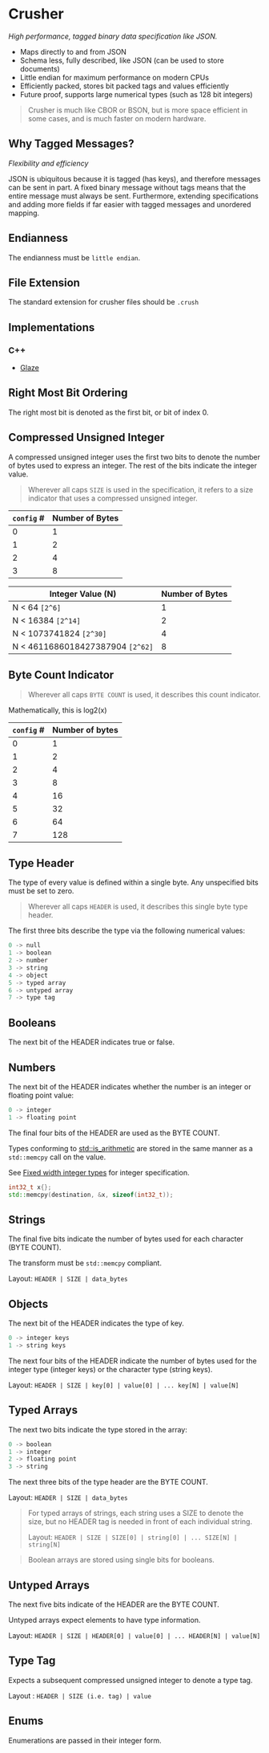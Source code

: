 # Crusher
*High performance, tagged binary data specification like JSON.*

- Maps directly to and from JSON
- Schema less, fully described, like JSON (can be used to store documents)
- Little endian for maximum performance on modern CPUs
- Efficiently packed, stores bit packed tags and values efficiently
- Future proof, supports large numerical types (such as 128 bit integers)

> Crusher is much like CBOR or BSON, but is more space efficient in some cases, and is much faster on modern hardware.

## Why Tagged Messages?

*Flexibility and efficiency*

JSON is ubiquitous because it is tagged (has keys), and therefore messages can be sent in part. A fixed binary message without tags means that the entire message must always be sent. Furthermore, extending specifications and adding more fields if far easier with tagged messages and unordered mapping.

## Endianness

The endianness must be `little endian`.

## File Extension

The standard extension for crusher files should be `.crush`

## Implementations

### C++

- [Glaze](https://github.com/stephenberry/glaze)

## Right Most Bit Ordering

The right most bit is denoted as the first bit, or bit of index 0.

## Compressed Unsigned Integer

A compressed unsigned integer uses the first two bits to denote the number of bytes used to express an integer. The rest of the bits indicate the integer value.

> Wherever all caps `SIZE` is used in the specification, it refers to a size indicator that uses a compressed unsigned integer.

| `config` # | Number of Bytes |
| ---------- | --------------- |
| 0          | 1               |
| 1          | 2               |
| 2          | 4               |
| 3          | 8               |

| Integer Value (N)                | Number of Bytes |
| -------------------------------- | --------------- |
| N < 64 `[2^6]`                   | 1               |
| N < 16384 `[2^14]`               | 2               |
| N < 1073741824 `[2^30]`          | 4               |
| N < 4611686018427387904 `[2^62]` | 8               |

## Byte Count Indicator

> Wherever all caps `BYTE COUNT` is used, it describes this count indicator.

Mathematically, this is log2(x)

| `config` # | Number of bytes |
| ---------- | --------------- |
| 0          | 1               |
| 1          | 2               |
| 2          | 4               |
| 3          | 8               |
| 4          | 16              |
| 5          | 32              |
| 6          | 64              |
| 7          | 128             |

## Type Header

The type of every value is defined within a single byte. Any unspecified bits must be set to zero.

> Wherever all caps `HEADER` is used, it describes this single byte type header.

The first three bits describe the type via the following numerical values:

```c++
0 -> null
1 -> boolean
2 -> number
3 -> string
4 -> object
5 -> typed array
6 -> untyped array
7 -> type tag
```

## Booleans

The next bit of the HEADER indicates true or false.

## Numbers

The next bit of the HEADER indicates whether the number is an integer or floating point value:

```c++
0 -> integer
1 -> floating point
```

The final four bits of the HEADER are used as the BYTE COUNT.

Types conforming to [std::is_arithmetic](https://en.cppreference.com/w/cpp/types/is_arithmetic) are stored in the same manner as a `std::memcpy` call on the value.

See [Fixed width integer types](https://en.cppreference.com/w/cpp/types/integer) for integer specification.

```c++
int32_t x{};
std::memcpy(destination, &x, sizeof(int32_t));
```

## Strings

The final five bits indicate the number of bytes used for each character (BYTE COUNT).

The transform must be `std::memcpy` compliant.

Layout: `HEADER | SIZE | data_bytes`

## Objects

The next bit of the HEADER indicates the type of key.

```c++
0 -> integer keys
1 -> string keys
```

The next four bits of the HEADER indicate the number of bytes used for the integer type (integer keys) or the character type (string keys).

Layout: `HEADER | SIZE | key[0] | value[0] | ... key[N] | value[N]`

## Typed Arrays

The next two bits indicate the type stored in the array:

```c++
0 -> boolean
1 -> integer
2 -> floating point
3 -> string
```

The next three bits of the type header are the BYTE COUNT.

Layout: `HEADER | SIZE | data_bytes`

> For typed arrays of strings, each string uses a SIZE to denote the size, but no HEADER tag is needed in front of each individual string.
>
> Layout: `HEADER | SIZE | SIZE[0] | string[0] | ... SIZE[N] | string[N]`

> Boolean arrays are stored using single bits for booleans.

## Untyped Arrays

The next five bits indicate of the HEADER are the BYTE COUNT.

Untyped arrays expect elements to have type information.

Layout: `HEADER | SIZE | HEADER[0] | value[0] | ... HEADER[N] | value[N]`

## Type Tag

Expects a subsequent compressed unsigned integer to denote a type tag.

Layout : `HEADER | SIZE (i.e. tag) | value`

## Enums

Enumerations are passed in their integer form.
